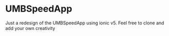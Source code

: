 # UMBSpeedApp

Just a redesign of the UMBSpeedApp using ionic v5. Feel free to clone and add your own creativity
